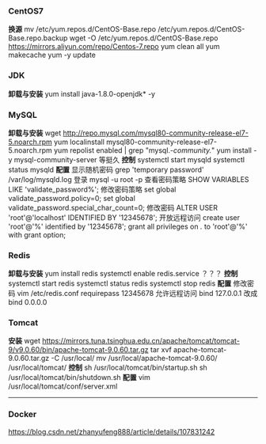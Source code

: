 ### CentOS7
**换源**
mv /etc/yum.repos.d/CentOS-Base.repo /etc/yum.repos.d/CentOS-Base.repo.backup
wget -O /etc/yum.repos.d/CentOS-Base.repo https://mirrors.aliyun.com/repo/Centos-7.repo
yum clean all 
yum makecache
yum -y update
### JDK
**卸载与安装**
yum install java-1.8.0-openjdk* -y
### MySQL
**卸载与安装**
wget http://repo.mysql.com/mysql80-community-release-el7-5.noarch.rpm
yum localinstall mysql80-community-release-el7-5.noarch.rpm
yum repolist enabled | grep "mysql.*-community.*"
yum install -y mysql-community-server
等挺久
**控制**
systemctl start mysqld
systemctl status mysqld
**配置**
显示随机密码
grep 'temporary password' /var/log/mysqld.log
登录
mysql -u root -p
查看密码策略
SHOW VARIABLES LIKE 'validate_password%';
修改密码策略
set global validate_password.policy=0;
set global validate_password.special_char_count=0;
修改密码
ALTER USER 'root'@'localhost' IDENTIFIED BY '12345678';
开放远程访问
create user 'root'@'%' identified by '12345678';
grant all privileges on *.* to 'root'@'%' with grant option;

### Redis
**卸载与安装**
yum install redis
systemctl enable redis.service  ？？？
**控制**
systemctl start redis
systemctl status redis
systemctl stop redis
**配置**
修改密码
vim /etc/redis.conf
requirepass 12345678
允许远程访问
bind 127.0.0.1 改成 bind 0.0.0.0

### Tomcat
**安装**
wget https://mirrors.tuna.tsinghua.edu.cn/apache/tomcat/tomcat-9/v9.0.60/bin/apache-tomcat-9.0.60.tar.gz
tar xvf apache-tomcat-9.0.60.tar.gz -C /usr/local/
mv /usr/local/apache-tomcat-9.0.60/ /usr/local/tomcat/
**控制**
sh /usr/local/tomcat/bin/startup.sh
sh /usr/local/tomcat/bin/shutdown.sh
**配置**
vim /usr/local/tomcat/conf/server.xml



---

### Docker
https://blog.csdn.net/zhanyufeng888/article/details/107831242



